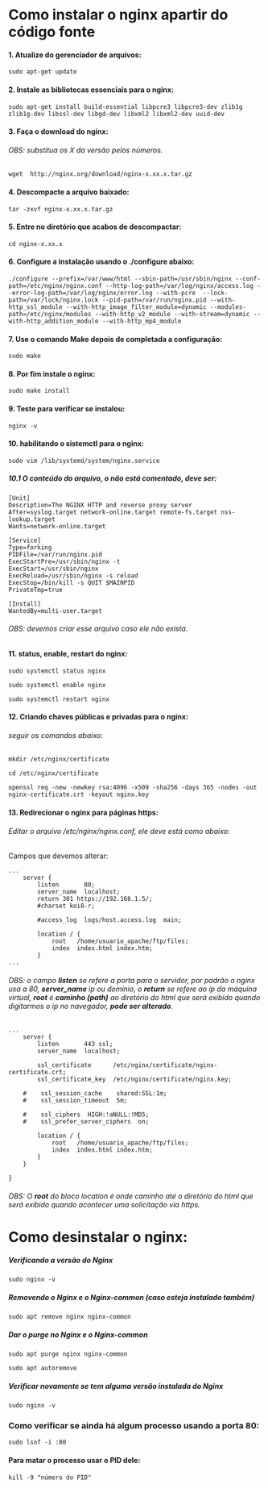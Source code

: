 # Como instalar o nginx apartir do código fonte

#### 1. Atualize do gerenciador de arquivos:
```
sudo apt-get update
 ```
#### 2. Instale as bibliotecas essenciais para o nginx:
```
sudo apt-get install build-essential libpcre3 libpcre3-dev zlib1g zlib1g-dev libssl-dev libgd-dev libxml2 libxml2-dev uuid-dev
 ```
#### 3. Faça o download do nginx:
###### OBS: substitua os X da versão pelos números.
```
wget  http://nginx.org/download/nginx-x.xx.x.tar.gz
 ```
#### 4. Descompacte a arquivo baixado:
```
tar -zxvf nginx-x.xx.x.tar.gz
 ```
#### 5. Entre no diretório que acabos de descompactar:
```
cd nginx-x.xx.x
 ```
#### 6. Configure a instalação usando o ./configure abaixo:
```
./configure --prefix=/var/www/html --sbin-path=/usr/sbin/nginx --conf-path=/etc/nginx/nginx.conf --http-log-path=/var/log/nginx/access.log --error-log-path=/var/log/nginx/error.log --with-pcre  --lock-path=/var/lock/nginx.lock --pid-path=/var/run/nginx.pid --with-http_ssl_module --with-http_image_filter_module=dynamic --modules-path=/etc/nginx/modules --with-http_v2_module --with-stream=dynamic --with-http_addition_module --with-http_mp4_module
 ```
#### 7. Use o comando Make depois de completada a configuração:
```
sudo make
 ```
#### 8. Por fim instale o nginx:
```
sudo make install
 ```
#### 9. Teste para verificar se instalou:
```
nginx -v
 ```
#### 10. habilitando o sistemctl para o nginx:
```
sudo vim /lib/systemd/system/nginx.service
 ```
##### 10.1 O conteúdo do arquivo, o não está comentado, deve ser:
```
[Unit]
Description=The NGINX HTTP and reverse proxy server
After=syslog.target network-online.target remote-fs.target nss-lookup.target
Wants=network-online.target

[Service]
Type=forking
PIDFile=/var/run/nginx.pid
ExecStartPre=/usr/sbin/nginx -t
ExecStart=/usr/sbin/nginx
ExecReload=/usr/sbin/nginx -s reload
ExecStop=/bin/kill -s QUIT $MAINPID
PrivateTmp=true

[Install]
WantedBy=multi-user.target
 ```
###### OBS: devemos criar esse arquivo caso ele não exista. 
#### 11. status, enable, restart do nginx:
```
sudo systemctl status nginx
 ```
```
sudo systemctl enable nginx
 ```
```
sudo systemctl restart nginx
 ```

#### 12. Criando chaves públicas e privadas para o nginx:
###### seguir os comandos abaixo:
```
mkdir /etc/nginx/certificate
 ```
```
cd /etc/nginx/certificate
 ```
```
openssl req -new -newkey rsa:4096 -x509 -sha256 -days 365 -nodes -out nginx-certificate.crt -keyout nginx.key
 ```
#### 13. Redirecionar o nginx para páginas https:
###### Editar o arquivo /etc/nginx/nginx.conf, ele deve está como abaixo:
Campos que devemos alterar:
```
...
    server {
        listen       80;
        server_name  localhost;
        return 301 https://192.168.1.5/;
        #charset koi8-r;

        #access_log  logs/host.access.log  main;

        location / {
            root   /home/usuario_apache/ftp/files;
            index  index.html index.htm;
        }
...
 ``` 
###### OBS: o campo **listen** se refere a porta para o servidor, por padrão o nginx usa a 80, **server_name** ip ou domínio, o **return** se refere ao ip da máquina virtual, **root** é **caminho (path)** ao diretório do html que será exibido quando digitarmos o ip no navegador, **pode ser alterado**.
```
...
    server {
        listen       443 ssl;
        server_name  localhost;

        ssl_certificate      /etc/nginx/certificate/nginx-certificate.crt;
        ssl_certificate_key  /etc/nginx/certificate/nginx.key;

    #    ssl_session_cache    shared:SSL:1m;
    #    ssl_session_timeout  5m;

    #    ssl_ciphers  HIGH:!aNULL:!MD5;
    #    ssl_prefer_server_ciphers  on;

        location / {
            root   /home/usuario_apache/ftp/files;
            index  index.html index.htm;
        }
    }

}
 ```
###### OBS:  O **root** do bloco location é onde caminho até o diretório do html que será exibido quando acontecer uma solicitação via https.

# Como desinstalar o nginx:
##### Verificando a versão do Nginx
```
sudo nginx -v
 ```
##### Removendo o Nginx e o Nginx-common (caso esteja instalado também)
```
sudo apt remove nginx nginx-common
 ```
##### Dar o purge no Nginx e o Nginx-common
```
sudo apt purge nginx nginx-common
 ```
```
sudo apt autoremove
 ```
##### Verificar novamente se tem alguma versão instalada do Nginx
```
sudo nginx -v
 ```
### Como verificar se ainda há algum processo usando a porta 80:
```sudo lsof -i :80 ```
#### Para matar o processo usar o PID dele:
```kill -9 "número do PID"```